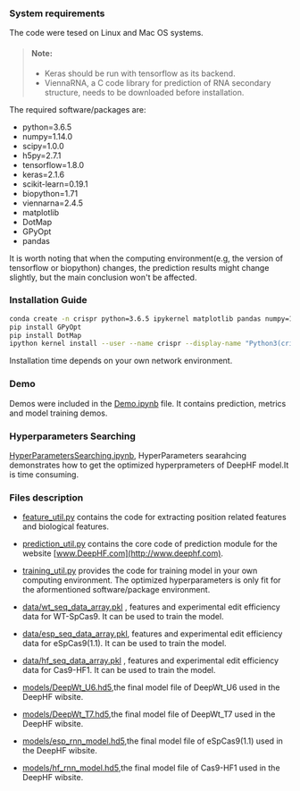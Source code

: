 ### System requirements
The code were tesed on Linux and Mac OS systems.
> #### Note:
> - Keras should be run with tensorflow as its backend. 
> - ViennaRNA, a C code library for prediction of RNA secondary structure, needs to be downloaded before installation.

The required software/packages are:
* python=3.6.5
* numpy=1.14.0 
* scipy=1.0.0 
* h5py=2.7.1 
* tensorflow=1.8.0 
* keras=2.1.6 
* scikit-learn=0.19.1 
* biopython=1.71 
* viennarna=2.4.5
* matplotlib
* DotMap
* GPyOpt
* pandas

It is worth noting that when the computing environment(e.g, the version of tensorflow or biopython) changes, the prediction results might change slightly, but the main conclusion won't be affected.

### Installation Guide
```bash
conda create -n crispr python=3.6.5 ipykernel matplotlib pandas numpy=1.14.0 scipy=1.0.0 h5py=2.7.1 tensorflow=1.8.0 keras=2.1.6 scikit-learn=0.19.1 biopython=1.71 viennarna=2.4.5
pip install GPyOpt
pip install DotMap
ipython kernel install --user --name crispr --display-name "Python3(crispr)"
```
Installation time depends on your own network environment.

### Demo
Demos were included in the  [Demo.ipynb](https://github.com/izhangcd/DeepHF/blob/master/Demo.ipynb) file. It contains prediction, metrics and model training demos.

### Hyperparameters Searching
[HyperParametersSearching.ipynb](https://github.com/izhangcd/DeepHF/blob/master/HyperParametersSearching.ipynb), HyperParameters searahcing demonstrates how to get the optimized hyperprameters of DeepHF model.It is time consuming.

### Files description
* [feature_util.py](https://github.com/izhangcd/DeepHF/blob/master/feature_util.py) contains the code for extracting position related features and biological features.

* [prediction_util.py](https://github.com/izhangcd/DeepHF/blob/master/prediction_util.py) contains the core code of prediction module for the website [www.DeepHF.com](http://www.deephf.com).

* [training_util.py](https://github.com/izhangcd/DeepHF/blob/master/training_util.py) provides the code for training model in your own computing environment. The optimized hyperparameters is only fit for the aformentioned software/package environment.

* [data/wt_seq_data_array.pkl](https://github.com/izhangcd/DeepHF/blob/master/data/wt_seq_data_array.pkl) , features and experimental edit efficiency data for WT-SpCas9. It can be used to train the model.

* [data/esp_seq_data_array.pkl](https://github.com/izhangcd/DeepHF/blob/master/data/esp_seq_data_array.pkl), features and experimental edit efficiency data for eSpCas9(1.1). It can be used to train the model.

* [data/hf_seq_data_array.pkl](https://github.com/izhangcd/DeepHF/blob/master/data/hf_seq_data_array.pkl) , features and experimental edit efficiency data for Cas9-HF1. It can be used to train the model.

* [models/DeepWt_U6.hd5](https://github.com/izhangcd/DeepHF/blob/master/models/DeepWt_U6.hd5),the final model file of DeepWt_U6 used in the DeepHF wibsite.

* [models/DeepWt_T7.hd5](https://github.com/izhangcd/DeepHF/blob/master/models/DeepWt_T7.hd5),the final model file of DeepWt_T7 used in the DeepHF wibsite.

* [models/esp_rnn_model.hd5](https://github.com/izhangcd/DeepHF/blob/master/models/esp_rnn_model.hd5),the final model file of eSpCas9(1.1) used in the DeepHF wibsite.

* [models/hf_rnn_model.hd5](https://github.com/izhangcd/DeepHF/blob/master/models/hf_rnn_model.hd5),the final model file of Cas9-HF1 used in the DeepHF wibsite.
